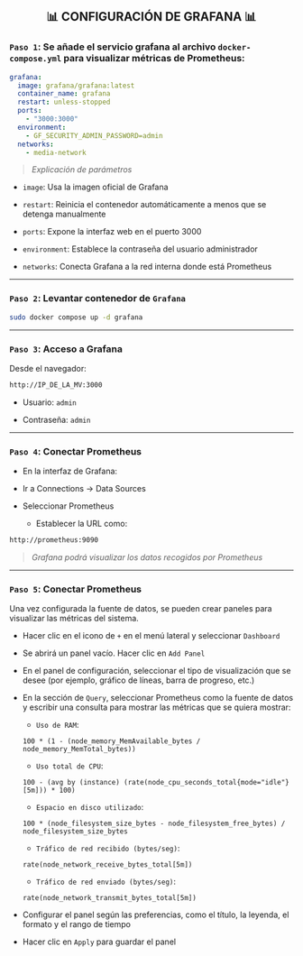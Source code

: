 <h2 align="center"> 📊 CONFIGURACIÓN DE GRAFANA 📊 </h2>

### `Paso 1`: Se añade el servicio grafana al archivo `docker-compose.yml` para visualizar métricas de Prometheus:

```yaml
grafana:
  image: grafana/grafana:latest
  container_name: grafana
  restart: unless-stopped
  ports:
    - "3000:3000"
  environment:
    - GF_SECURITY_ADMIN_PASSWORD=admin
  networks:
    - media-network
```

> *Explicación de parámetros*

- `image`: Usa la imagen oficial de Grafana

- `restart`: Reinicia el contenedor automáticamente a menos que se detenga manualmente 

- `ports`: Expone la interfaz web en el puerto 3000

- `environment`: Establece la contraseña del usuario administrador

- `networks`: Conecta Grafana a la red interna donde está Prometheus

---

### `Paso 2`: Levantar contenedor de `Grafana`
  
```bash
sudo docker compose up -d grafana
```

---

### `Paso 3`: Acceso a Grafana
Desde el navegador:

```bash
http://IP_DE_LA_MV:3000
```

- Usuario: `admin`

- Contraseña: `admin`

---

### `Paso 4`: Conectar Prometheus

- En la interfaz de Grafana:

- Ir a Connections → Data Sources

- Seleccionar Prometheus

    - Establecer la URL como:

```bash
http://prometheus:9090
```

> *Grafana podrá visualizar los datos recogidos por Prometheus*

---

### `Paso 5`: Conectar Prometheus

Una vez configurada la fuente de datos, se pueden crear paneles para visualizar las métricas del sistema.

- Hacer clic en el icono de `+` en el menú lateral y seleccionar `Dashboard`
  
- Se abrirá un panel vacío. Hacer clic en `Add Panel`
  
- En el panel de configuración, seleccionar el tipo de visualización que se desee (por ejemplo, gráfico de líneas, barra de progreso, etc.)
  
- En la sección de `Query`, seleccionar Prometheus como la fuente de datos y escribir una consulta para mostrar las métricas que se quiera mostrar:

  - `Uso de RAM`:

  ```promql
  100 * (1 - (node_memory_MemAvailable_bytes / node_memory_MemTotal_bytes))
  ```

  - `Uso total de CPU`:

  ```promql
  100 - (avg by (instance) (rate(node_cpu_seconds_total{mode="idle"}[5m])) * 100)
  ```

  - `Espacio en disco utilizado`:

  ```promql
  100 * (node_filesystem_size_bytes - node_filesystem_free_bytes) / node_filesystem_size_bytes
  ```

  - `Tráfico de red recibido (bytes/seg)`:

  ```promql
  rate(node_network_receive_bytes_total[5m])
  ```

  - `Tráfico de red enviado (bytes/seg)`:

  ```promql
  rate(node_network_transmit_bytes_total[5m])
  ```

- Configurar el panel según las preferencias, como el título, la leyenda, el formato y el rango de tiempo
  
- Hacer clic en `Apply` para guardar el panel
  

